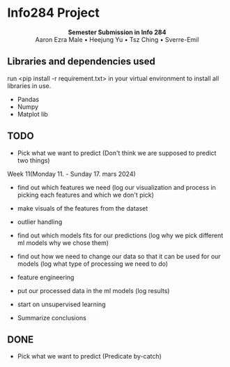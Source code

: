 # Info284 Project

<div align="center"><strong>Semester Submission in Info 284</strong></div>
<div align="center">Aaron Ezra Male • Heejung Yu • Tsz Ching • Sverre-Emil</div>

## Libraries and dependencies used

run <pip install -r requirement.txt> in your virtual environment to install all libraries in use.

<ul>
    <li>Pandas</li>
    <li>Numpy</li>
    <li>Matplot lib</li>
</ul>

## TODO

- Pick what we want to predict (Don't think we are supposed to predict two things)

Week 11(Monday 11. - Sunday 17. mars 2024)

- find out which features we need (log our visualization and process in picking each features and which we don't pick)
- make visuals of the features from the dataset
- outlier handling
- find out which models fits for our predictions (log why we pick different ml models why we chose them)
- find out how we need to change our data so that it can be used for our models (log what type of processing we need to do)
- feature engineering

- put our processed data in the ml models (log results)
- start on unsupervised learning
- Summarize conclusions

## DONE

- Pick what we want to predict (Predicate by-catch)
